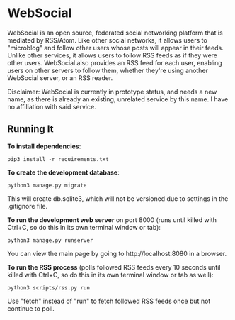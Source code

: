 # WebSocial

WebSocial is an open source, federated social networking platform that is mediated by RSS/Atom.  Like other social networks, it allows users to "microblog" and follow other users whose posts will appear in their feeds.  Unlike other services, it allows users to follow RSS feeds as if they were other users.  WebSocial also provides an RSS feed for each user, enabling users on other servers to follow them, whether they're using another WebSocial server, or an RSS reader.

Disclaimer: WebSocial is currently in prototype status, and needs a new name, as there is already an existing, unrelated service by this name.  I have no affiliation with said service.

## Running It

**To install dependencies**:

    pip3 install -r requirements.txt

**To create the development database**:

    python3 manage.py migrate

This will create db.sqlite3, which will not be versioned due to settings in the .gitignore file.

**To run the development web server** on port 8000 (runs until killed with Ctrl+C, so do this in its own terminal window or tab):

    python3 manage.py runserver

You can view the main page by going to http://localhost:8080 in a browser.

**To run the RSS process** (polls followed RSS feeds every 10 seconds until killed with Ctrl+C, so do this in its own terminal window or tab as well):

    python3 scripts/rss.py run

Use "fetch" instead of "run" to fetch followed RSS feeds once but not continue to poll.
